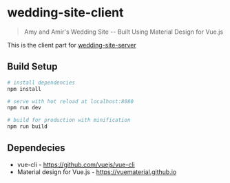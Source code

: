 # wedding-site-client

> Amy and Amir's Wedding Site -- Built Using Material Design for Vue.js

This is the client part for <a href="https://www.github.com/hellofornow/wedding-site-server">wedding-site-server</a>


## Build Setup

``` bash
# install dependencies
npm install

# serve with hot reload at localhost:8080
npm run dev

# build for production with minification
npm run build

```

## Dependecies
- vue-cli - https://github.com/vuejs/vue-cli
- Material design for Vue.js - https://vuematerial.github.io

